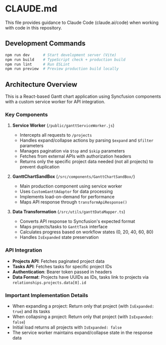 # CLAUDE.md

This file provides guidance to Claude Code (claude.ai/code) when working with code in this repository.

## Development Commands

```bash
npm run dev      # Start development server (Vite)
npm run build    # TypeScript check + production build
npm run lint     # Run ESLint
npm run preview  # Preview production build locally
```

## Architecture Overview

This is a React-based Gantt chart application using Syncfusion components with a custom service worker for API integration.

### Key Components

1. **Service Worker** (`/public/ganttServiceWorker.js`)
   - Intercepts all requests to `/projects`
   - Handles expand/collapse actions by parsing `$expand` and `$filter` parameters
   - Manages pagination via `$top` and `$skip` parameters
   - Fetches from external APIs with authorization headers
   - Returns only the specific project data needed (not all projects) to prevent duplication

2. **GanttChartSandBox** (`/src/components/GanttChartSandBox/`)
   - Main production component using service worker
   - Uses `CustomGanttAdaptor` for data processing
   - Implements load-on-demand for performance
   - Maps API response through `transformApiResponse()`

3. **Data Transformation** (`/src/utils/ganttDataMapper.ts`)
   - Converts API response to Syncfusion's expected format
   - Maps projects/tasks to `GanttTask` interface
   - Calculates progress based on workflow states (0, 20, 40, 60, 80)
   - Handles `IsExpanded` state preservation

### API Integration

- **Projects API**: Fetches paginated project data
- **Tasks API**: Fetches tasks for specific project IDs
- **Authentication**: Bearer token passed in headers
- **Data Format**: Projects have UUIDs as IDs, tasks link to projects via `relationships.projects.data[0].id`

### Important Implementation Details

- When expanding a project: Return only that project (with `IsExpanded: true`) and its tasks
- When collapsing a project: Return only that project (with `IsExpanded: false`)
- Initial load returns all projects with `IsExpanded: false`
- The service worker maintains expand/collapse state in the response data